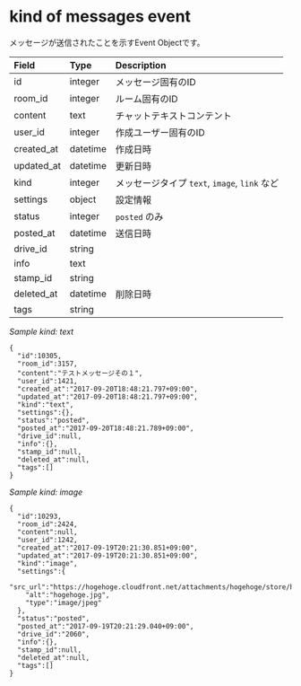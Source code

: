 # kind of messages event

メッセージが送信されたことを示すEvent Objectです。

| Field | Type | Description |
| :--- | :--- | :--- |
| id | integer | メッセージ固有のID |
| room\_id | integer | ルーム固有のID |
| content | text | チャットテキストコンテント |
| user\_id | integer | 作成ユーザー固有のID |
| created\_at | datetime | 作成日時 |
| updated\_at | datetime | 更新日時 |
| kind | integer | メッセージタイプ `text`, `image`, `link` など |
| settings | object | 設定情報 |
| status | integer | `posted` のみ |
| posted\_at | datetime | 送信日時 |
| drive\_id | string |  |
| info | text |  |
| stamp\_id | string |  |
| deleted\_at | datetime | 削除日時 |
| tags | string |  |

_Sample kind: text_

```text
{
  "id":10305,
  "room_id":3157,
  "content":"テストメッセージその１",
  "user_id":1421,
  "created_at":"2017-09-20T18:48:21.797+09:00",
  "updated_at":"2017-09-20T18:48:21.797+09:00",
  "kind":"text",
  "settings":{},
  "status":"posted",
  "posted_at":"2017-09-20T18:48:21.789+09:00",
  "drive_id":null,
  "info":{},
  "stamp_id":null,
  "deleted_at":null,
  "tags":[]
}
```

_Sample kind: image_

```text
{
  "id":10293,
  "room_id":2424,
  "content":null,
  "user_id":1242,
  "created_at":"2017-09-19T20:21:30.851+09:00",
  "updated_at":"2017-09-19T20:21:30.851+09:00",
  "kind":"image",
  "settings":{
    "src_url":"https://hogehoge.cloudfront.net/attachments/hogehoge/store/hogehoge/hogehoge.jpg",
    "alt":"hogehoge.jpg",
    "type":"image/jpeg"
  },
  "status":"posted",
  "posted_at":"2017-09-19T20:21:29.040+09:00",
  "drive_id":"2060",
  "info":{},
  "stamp_id":null,
  "deleted_at":null,
  "tags":[]
}
```

